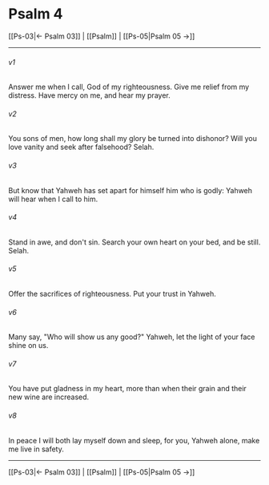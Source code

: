 # Psalm 4

[[Ps-03|← Psalm 03]] | [[Psalm]] | [[Ps-05|Psalm 05 →]]
***



###### v1 
Answer me when I call, God of my righteousness. Give me relief from my distress. Have mercy on me, and hear my prayer. 

###### v2 
You sons of men, how long shall my glory be turned into dishonor? Will you love vanity and seek after falsehood? Selah. 

###### v3 
But know that Yahweh has set apart for himself him who is godly: Yahweh will hear when I call to him. 

###### v4 
Stand in awe, and don't sin. Search your own heart on your bed, and be still. Selah. 

###### v5 
Offer the sacrifices of righteousness. Put your trust in Yahweh. 

###### v6 
Many say, "Who will show us any good?" Yahweh, let the light of your face shine on us. 

###### v7 
You have put gladness in my heart, more than when their grain and their new wine are increased. 

###### v8 
In peace I will both lay myself down and sleep, for you, Yahweh alone, make me live in safety.

***
[[Ps-03|← Psalm 03]] | [[Psalm]] | [[Ps-05|Psalm 05 →]]
